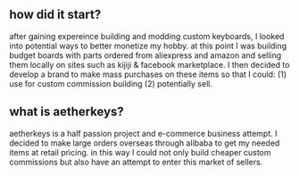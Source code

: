 ## how did it start?

after gaining expereince building and modding custom keyboards, I looked into potential ways to better monetize my hobby. at this point I was building budget boards with parts ordered from aliexpress and amazon and selling them locally on sites such as kijiji & facebook marketplace. I then decided to develop a brand to make mass purchases on these items so that I could: 
(1) use for custom commission building (2) potentially sell. 

## what is aetherkeys?

aetherkeys is a half passion project and e-commerce business attempt. I decided to make large orders overseas through alibaba to get my needed items at 
retail pricing. in this way I could not only build cheaper custom commissions but also have an attempt to enter this market of sellers.
